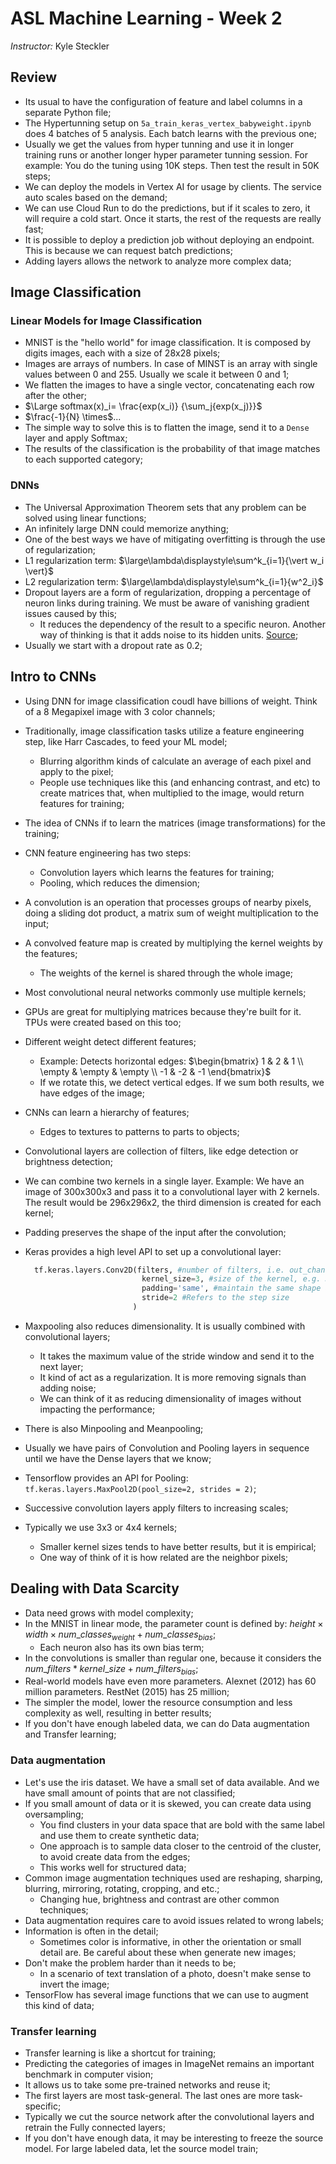 # ASL Machine Learning - Week 2

*Instructor:* Kyle Steckler

## Review

- Its usual to have the configuration of feature and label columns in a separate Python file;
- The Hypertunning setup on `5a_train_keras_vertex_babyweight.ipynb` does 4 batches of 5 analysis. Each batch learns with the previous one;
- Usually we get the values from hyper tunning and use it in longer training runs or another longer hyper parameter tunning session. For example: You do the tuning using 10K steps. Then test the result in 50K steps;
- We can deploy the models in Vertex AI for usage by clients. The service auto scales based on the demand;
- We can use Cloud Run to do the predictions, but if it scales to zero, it will require a cold start. Once it starts, the rest of the requests are really fast;
- It is possible to deploy a prediction job without deploying an endpoint. This is because we can request batch predictions;
- Adding layers allows the network to analyze more complex data;

## Image Classification

### Linear Models for Image Classification

- MNIST is the "hello world" for image classification. It is composed by digits images, each with a size of 28x28 pixels;
- Images are arrays of numbers. In case of MINST is an array with single values between 0 and 255. Usually we scale it between 0 and 1;
- We flatten the images to have a single vector, concatenating each row after the other;
- $\Large softmax(x)_i= \frac{exp(x_i)} {\sum_j{exp(x_j)}}$
- $\frac{-1}{N} \times$...
- The simple way to solve this is to flatten the image, send it to a `Dense` layer and apply Softmax;
- The results of the classification is the probability of that image matches to each supported category;

### DNNs

- The Universal Approximation Theorem sets that any problem can be solved using linear functions;
- An infinitely large DNN could memorize anything;
- One of the best ways we have of mitigating overfitting is through the use of regularization;
- L1 regularization term: $\large\lambda\displaystyle\sum^k_{i=1}{\vert w_i \vert}$
- L2 regularization term: $\large\lambda\displaystyle\sum^k_{i=1}{w^2_i}$
- Dropout layers are a form of regularization, dropping a percentage of neuron links during training. We must be aware of vanishing gradient issues caused by this;
  - It reduces the dependency of the result to a specific neuron. Another way of thinking is that it adds noise to its hidden units. [Source](https://www.researchgate.net/profile/Satyanarayana-Vusirikala-2/post/What-is-the-difference-between-dropout-method-and-adding-noise-in-case-of-autoencoder/attachment/59d61eb46cda7b8083a1800a/AS%3A273572570828804%401442236191362/download/dropout+in+neural+networks.pdf);
- Usually we start with a dropout rate as 0.2;

## Intro to CNNs

- Using DNN for image classification coudl have billions of weight. Think of a 8 Megapixel image with 3 color channels;
- Traditionally, image classification tasks utilize a feature engineering step, like Harr Cascades, to feed your ML model;
  - Blurring algorithm kinds of calculate an average of each pixel and apply to the pixel;
  - People use techniques like this (and enhancing contrast, and etc) to create matrices that, when multiplied to the image, would return features for training;
- The idea of CNNs if to learn the matrices (image transformations) for the training;
- CNN feature engineering has two steps:
  - Convolution layers which learns the features for training;
  - Pooling, which reduces the dimension;
- A convolution is an operation that processes groups of nearby pixels, doing a sliding dot product, a matrix sum of weight multiplication to the input;
- A convolved feature map is created by multiplying the kernel weights by the features;
  - The weights of the kernel is shared through the whole image;
- Most convolutional neural networks commonly use multiple kernels;
- GPUs are great for multiplying matrices because they're built for it. TPUs were created based on this too;
- Different weight detect different features;
  - Example: Detects horizontal edges:
    $\begin{bmatrix}
    1 & 2 & 1 \\
    \empty & \empty & \empty \\
    -1 & -2 & -1
    \end{bmatrix}$
  - If we rotate this, we detect vertical edges. If we sum both results, we have edges of the image;
- CNNs can learn a hierarchy of features;
  - Edges to textures to patterns to parts to objects;
- Convolutional layers are collection of filters, like edge detection or brightness detection;
- We can combine two kernels in a single layer. Example: We have an image of 300x300x3 and pass it to a convolutional layer with 2 kernels. The result would be 296x296x2, the third dimension is created for each kernel;
- Padding preserves the shape of the input after the convolution;
- Keras provides a high level API to set up a convolutional layer:

  ```python
    tf.keras.layers.Conv2D(filters, #number of filters, i.e. out_channels
                            kernel_size=3, #size of the kernel, e.g. 3 for a 3x3 kernel
                            padding='same', #maintain the same shape across the input and output
                            stride=2 #Refers to the step size
                          )
  ```

- Maxpooling also reduces dimensionality. It is usually combined with convolutional layers;
  - It takes the maximum value of the stride window and send it to the next layer;
  - It kind of act as a regularization. It is more removing signals than adding noise;
  - We can think of it as reducing dimensionality of images without impacting the performance;
- There is also Minpooling and Meanpooling;
- Usually we have pairs of Convolution and Pooling layers in sequence until we have the Dense layers that we know;
- Tensorflow provides an API for Pooling: `tf.keras.layers.MaxPool2D(pool_size=2, strides = 2)`;
- Successive convolution layers apply filters to increasing scales;
- Typically we use 3x3 or 4x4 kernels;
  - Smaller kernel sizes tends to have better results, but it is empirical;
  - One way of think of it is how related are the neighbor pixels;

## Dealing with Data Scarcity

- Data need grows with model complexity;
- In the MNIST in linear mode, the parameter count is defined by: $height \times width \times num\_classes_{weight} + num\_classes_{bias}$;
  - Each neuron also has its own bias term;
- In the convolutions is smaller than regular one, because it considers the $num\_filters * kernel\_size + {num\_filters}_{bias}$;
- Real-world models have even more parameters. Alexnet (2012) has 60 million parameters. RestNet (2015) has 25 million;
- The simpler the model, lower the resource consumption and less complexity as well, resulting in better results;
- If you don't have enough labeled data, we can do Data augmentation and Transfer learning;

### Data augmentation

- Let's use the iris dataset. We have a small set of data available. And we have small amount of points that are not classified;
- If you small amount of data or it is skewed, you can create data using oversampling;
  - You find clusters in your data space that are bold with the same label and use them to create synthetic data;
  - One approach is to sample data closer to the centroid of the cluster, to avoid create data from the edges;
  - This works well for structured data;
- Common image augmentation techniques used are reshaping, sharping, blurring, mirroring, rotating, cropping, and etc.;
  - Changing hue, brightness and contrast are other common techniques;
- Data augmentation requires care to avoid issues related to wrong labels;
- Information is often in the detail;
  - Sometimes color is informative, in other the orientation or small detail are. Be careful about these when generate new images;
- Don't make the problem harder than it needs to be;
  - In a scenario of text translation of a photo, doesn't make sense to invert the image;
- TensorFlow has several image functions that we can use to augment this kind of data;

### Transfer learning

- Transfer learning is like a shortcut for training;
- Predicting the categories of images in ImageNet remains an important benchmark in computer vision;
- It allows us to take some pre-trained networks and reuse it;
- The first layers are most task-general. The last ones are more task-specific;
- Typically we cut the source network after the convolutional layers and retrain the Fully connected layers;
- If you don't have enough data, it may be interesting to freeze the source model. For large labeled data, let the source model train;
